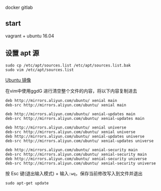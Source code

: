 docker gitlab

## start

vagrant + ubuntu 16.04

## 设置 apt 源

```
sudo cp /etc/apt/sources.list /etc/apt/sources.list.bak
sudo vim /etc/apt/sources.list
```

[Ubuntu 镜像](https://developer.aliyun.com/mirror/ubuntu)

在vim中使用ggdG 进行清空整个文件的内容，将以下内容复制进去

```
deb http://mirrors.aliyun.com/ubuntu/ xenial main
deb-src http://mirrors.aliyun.com/ubuntu/ xenial main

deb http://mirrors.aliyun.com/ubuntu/ xenial-updates main
deb-src http://mirrors.aliyun.com/ubuntu/ xenial-updates main

deb http://mirrors.aliyun.com/ubuntu/ xenial universe
deb-src http://mirrors.aliyun.com/ubuntu/ xenial universe
deb http://mirrors.aliyun.com/ubuntu/ xenial-updates universe
deb-src http://mirrors.aliyun.com/ubuntu/ xenial-updates universe

deb http://mirrors.aliyun.com/ubuntu/ xenial-security main
deb-src http://mirrors.aliyun.com/ubuntu/ xenial-security main
deb http://mirrors.aliyun.com/ubuntu/ xenial-security universe
deb-src http://mirrors.aliyun.com/ubuntu/ xenial-security universe
```

按 Esc 键(退出输入模式) + 输入`:wq`，保存当前修改写入到文件并退出

```
sudo apt-get update
```